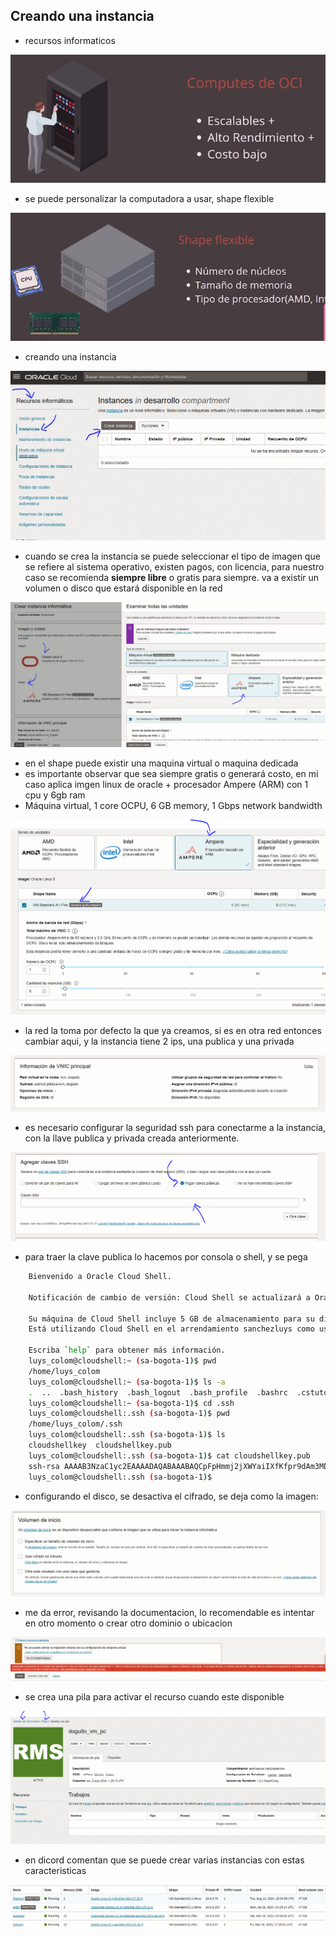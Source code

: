 ## Creando una instancia

- recursos informaticos

![alt computes_oci](/imagenes/clase05/computes_oci.png)

- se puede personalizar la computadora a usar, shape flexible

![alt shape_flexible](/imagenes/clase05/shape_flexible.png)

- creando una instancia

![alt creando_instancia](/imagenes/clase05/creando_instancia.png)

- cuando se crea la instancia se puede seleccionar el tipo de imagen que se refiere al sistema operativo, existen pagos, con licencia, para nuestro caso se recomienda **siempre libre** o gratis para siempre. va a existir un volumen o disco que estará disponible en la red

![alt imagen_shape](/imagenes/clase05/imagen_shape.png)

- en el shape puede existir una maquina virtual o maquina dedicada
- es importante observar que sea siempre gratis o generará costo, en mi caso aplica imgen linux de oracle + procesador Ampere (ARM) con 1 cpu y 6gb ram
- Máquina virtual, 1 core OCPU, 6 GB memory, 1 Gbps network bandwidth

![alt shape_1](/imagenes/clase05/shape_1.png)

- la red la toma por defecto la que ya creamos, si es en otra red entonces cambiar aqui, y la instancia tiene 2 ips, una publica y una privada

![alt red_instancia](/imagenes/clase05/red_instancia.png)

- es necesario configurar la seguridad ssh para conectarme a la instancia, con la llave publica y privada creada anteriormente.

![alt clave_ssh](/imagenes/clase05/clave_ssh.png)

- para traer la clave publica lo hacemos por consola o shell, y se pega

```bash
    Bienvenido a Oracle Cloud Shell.

    Notificación de cambio de versión: Cloud Shell se actualizará a Oracle Linux 8.

    Su máquina de Cloud Shell incluye 5 GB de almacenamiento para su directorio raíz. Su Cloud Shell (máquina y directorio raíz) se encuentran en: Colombia Central (Bogota).
    Está utilizando Cloud Shell en el arrendamiento sanchezluys como usuario local de OCI luys_colombia@gmail.com

    Escriba `help` para obtener más información.
    luys_colom@cloudshell:~ (sa-bogota-1)$ pwd
    /home/luys_colom
    luys_colom@cloudshell:~ (sa-bogota-1)$ ls -a
    .  ..  .bash_history  .bash_logout  .bash_profile  .bashrc  .cstutorial.conf  .emacs  .npm  .ssh
    luys_colom@cloudshell:~ (sa-bogota-1)$ cd .ssh
    luys_colom@cloudshell:.ssh (sa-bogota-1)$ pwd
    /home/luys_colom/.ssh
    luys_colom@cloudshell:.ssh (sa-bogota-1)$ ls
    cloudshellkey  cloudshellkey.pub
    luys_colom@cloudshell:.ssh (sa-bogota-1)$ cat cloudshellkey.pub
    ssh-rsa AAAAB3NzaC1yc2EAAAADAQABAAABAQCpFpHmmj2jXWYaiIXfKfpr9dAm3MDqt6WtKyFYxvH9Fh+8tZeEcIhECAmDuKWY4caRMRKA6aY+UsZOqd5F5WA1asyO5D0nnkfWv4qHGK5xxxxxxxxxxxxxxxxxxxxxxxxxxxxxxxxxxxxxxxxxxxxxxxxxxxxxxxxxxxxxxxxxxxxxxxx
    luys_colom@cloudshell:.ssh (sa-bogota-1)$ 
```

- configurando el disco, se desactiva el cifrado, se deja como la imagen:

![alt configurando_volumen](/imagenes/clase05/configurando_volumen.png)

- me da error, revisando la documentacion, lo recomendable es intentar en otro momento o crear otro dominio o ubicacion

![alt error_en_creacion](/imagenes/clase05/error_en_creacion.png)

- se crea una pila para activar el recurso cuando este disponible

![alt pila](/imagenes/clase05/pila.png)

- en dicord comentan que se puede crear varias instancias con estas caracteristicas

![alt instancias_discord](/imagenes/clase05/instancias_discord.png)